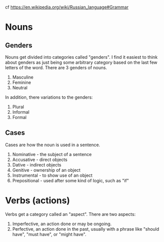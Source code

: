 cf https://en.wikipedia.org/wiki/Russian_language#Grammar

# Nouns
## Genders
Nouns get divided into categories called "genders". I find it easiest to think
about genders as just being some arbitrary category based on the last few
letters of the word. There are 3 genders of nouns.

  1. Masculine
  1. Feminine
  1. Neutral

In addition, there variations to the genders:
  1. Plural
  1. Informal
  1. Formal

## Cases
Cases are how the noun is used in a sentence.

  1. Nominative - the subject of a sentence
  1. Accusative - direct objects
  1. Dative - indirect objects
  1. Genitive - ownership of an object
  1. Instrumental - to show use of an object
  1. Prepositional - used after some kind of logic, such as "if"

# Verbs (actions)
Verbs get a category called an "aspect". There are two aspects:

  1. Imperfective, an action done or may be ongoing.
  1. Perfective, an action done in the past, usually with a phrase like
  "should have", "must have", or "might have". 
  
